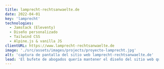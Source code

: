 ```yaml
---
title: lamprecht-rechtsanwaelte.de
date: 2022-04-01
key: 'lamprecht'
technologies:
  - Jamstack (Eleventy)
  - Diseño personalizado
  - Tailwind CSS
  - Alpine.js & vanilla JS
clientURL: https://www.lamprecht-rechtsanwaelte.de
image: './src/assets/images/projects/proyecto-lamprecht.jpg'
alt: 'captura de pantalla del sitio web lamprecht-rechtsanwaelte.de'
lead: 'El bufete de abogados quería mantener el diseño del sitio web que había programado para ellos allá por 2015 con el CMS WordPress, pero implementado con Jamstack. El antiguo diseño sólo se pulió y mejoró en detalles, de manera que los visitantes del sitio apenas notaron la diferencia, salvo en la mejor experiencia de usuario. Todas las rutas se mantuvieron o se redirigieron correctamente para no perjudicar el posicionamiento en Google. El sitio web es ahora rapidísimo y sigue teniendo mucho éxito.'
---
```


